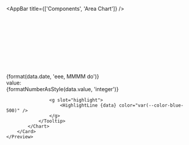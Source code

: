 <script lang="ts">
	import { scaleTime } from 'd3-scale';
	import { subDays, format } from 'date-fns';
	import { AppBar, Card } from 'svelte-ux';
	import { formatDate, PeriodType } from 'svelte-ux/utils/date';

	import Chart, { Svg } from '$lib/components/Chart.svelte';
	import Area from '$lib/components/Area.svelte';
	import AxisX from '$lib/components/AxisX.svelte';
	import AxisY from '$lib/components/AxisY.svelte';
	import Baseline from '$lib/components/Baseline.svelte';
	import Tooltip from '$lib/components/Tooltip.svelte';

	import { getRandomNumber } from '$lib/utils/genData';
	import { formatNumberAsStyle } from 'svelte-ux/utils/number';
	import Preview from '$lib/docs/Preview.svelte';
	import HighlightLine from '$lib/components/HighlightLine.svelte';

	function createData(count = 10) {
		const now = new Date();

		return Array.from({ length: count }).map((_, i) => {
			return {
				date: subDays(now, count - i - 1),
				value: getRandomNumber(50, 100)
			};
		});
	}

	const data = createData();
</script>

<AppBar title={['Components', 'Area Chart']} />

<main class="p-2">
	<Preview>
		<Card class="h-[300px] p-4">
			<Chart
				{data}
				x="date"
				xScale={scaleTime()}
				y="value"
				yDomain={[0, null]}
				yNice
				padding={{ right: 10, bottom: 56, left: 40 }}
			>
				<Svg>
					<AxisY gridlines />
					<AxisX formatTick={(d) => formatDate(d, PeriodType.Day, 'short')} />
					<Baseline x y />
					<Area color="var(--color-blue-500)" line={{ width: 2 }} />
				</Svg>
				<Tooltip let:data>
					<div class="tooltip">
						<div class="tooltip-header">
							{format(data.date, 'eee, MMMM do')}
						</div>
						<div class="grid grid-cols-[1fr,auto] gap-x-2 gap-y-1 items-center">
							<div class="tooltip-label">value:</div>
							<div class="tooltip-value">
								{formatNumberAsStyle(data.value, 'integer')}
							</div>
						</div>
					</div>

					<g slot="highlight">
						<HighlightLine {data} color="var(--color-blue-500)" />
					</g>
				</Tooltip>
			</Chart>
		</Card>
	</Preview>
</main>

<style lang="postcss">
	.tooltip {
		@apply bg-gray-900/90 backdrop-filter backdrop-blur-[2px] text-white rounded elevation-1 px-2 py-1;
	}
	.tooltip-header {
		@apply text-center font-semibold pb-1 whitespace-nowrap;
	}
	.tooltip-label {
		@apply text-xs text-white/75 text-right whitespace-nowrap;
	}
	.tooltip-value {
		@apply text-sm text-right;
	}
	.tooltip-separator {
		@apply rounded bg-white/50 my-1;
		grid-column: 1 / -1;
		height: 2px;
	}
</style>

